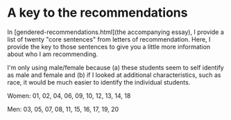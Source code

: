 A key to the recommendations
============================

In [gendered-recommendations.html](the accompanying essay), I provide a
list of twenty "core sentences" from letters of recommendation.  Here,
I provide the key to those sentences to give you a little more information
about who I am recommending.

I'm only using male/female because (a) these students seem to self identify
as male and female and (b) if I looked at additional characteristics, such
as race, it would be much easier to identify the individual students.

Women: 01, 02, 04, 06, 09, 10, 12, 13, 14, 18

Men: 03, 05, 07, 08, 11, 15, 16, 17, 19, 20

